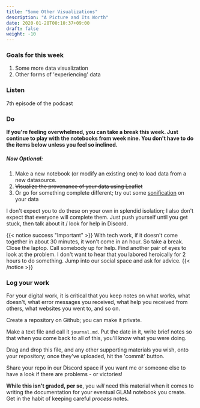 ```yaml
---
title: "Some Other Visualizations"
description: "A Picture and Its Worth"
date: 2020-01-28T00:10:37+09:00
draft: false
weight: -10
---
```


### Goals for this week

1. Some more data visualization
2. Other forms of 'experiencing' data

### Listen

7th episode of the podcast


### Do

**If you're feeling overwhelmed, you can take a break this week. Just continue to play with the notebooks from week nine. You don't have to do the items below unless you feel so inclined.**

##### Now Optional:

1. Make a new notebook (or modify an existing one) to load data from a new datasource.
2. ~~Visualize the provenance of your data using Leaflet~~
3. Or go for something complete different; try out some [sonification](https://mybinder.org/v2/gh/o-date/sonification/master?urlpath=Intro%20to%20Sonification.ipynb) on your data

I don't expect you to do these on your own in splendid isolation; I also don't expect that everyone will complete them. Just push yourself until you get stuck, then talk about it / look for help in Discord.

{{< notice success "Important" >}} With tech work, if it doesn't come together in about 30 minutes, it won't come in an hour. So take a break. Close the laptop. Call somebody up for help. Find another pair of eyes to look at the problem. I don't want to hear that you labored heroically for 2 hours to do something. Jump into our social space and ask for advice.
{{< /notice >}}

### Log your work

For your digital work, it is critical that you keep notes on what works, what doesn't, what error messages you received, what help you received from others, what websites you went to, and so on.

Create a repository on Github; you can make it private.

Make a text file and call it `journal.md`. Put the date in it, write brief notes so that when you come back to all of this, you'll know what you were doing.

Drag and drop this file, and any other supporting materials you wish, onto your repository; once they've uploaded, hit the 'commit' button.

Share your repo in our Discord space if you want me or someone else to have a look if there are problems - or victories!

**While this isn't graded, per se**, you _will_ need this material when it comes to writing the documentation for your eventual GLAM notebook you create. Get in the habit of keeping careful _process_ notes.

